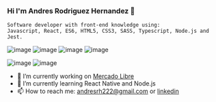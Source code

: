 ### Hi I'm Andres Rodriguez Hernandez 👋   

```
Software developer with front-end knowledge using:
Javascript, React, ES6, HTML5, CSS3, SASS, Typescript, Node.js and Jest.
``` 

![image](https://github.com/anddev-rh/anddev-rh/assets/72950346/736376d6-5cc2-42a7-a200-d26b1a3ffadb)
![image](https://github.com/anddev-rh/anddev-rh/assets/72950346/9eb38cab-b55a-4883-97f9-0e2d2aae9390)
![image](https://github.com/anddev-rh/anddev-rh/assets/72950346/6f529b20-ebb3-446f-9afc-7a88ae12b650)
![image](https://github.com/anddev-rh/anddev-rh/assets/72950346/94f4ccb2-78a3-4e4f-8207-17858e6a15c0)


![image](https://github.com/anddev-rh/anddev-rh/assets/72950346/bc9025e0-d5f7-4fdb-a7dd-1f96c03ea184)
![image](https://github.com/anddev-rh/anddev-rh/assets/72950346/e0835481-863f-4854-b6db-9273200a1528)






- 🔭 I’m currently working on [Mercado Libre](https://www.mercadolibre.com.co/)
- 🌱 I’m currently learning React Native and Node.js
- 📫 How to reach me: andresrh222@gmail.com or [linkedin](https://www.linkedin.com/in/andresrhernandez/)


